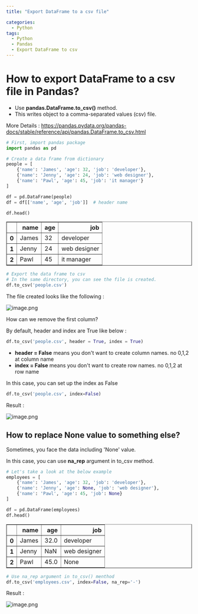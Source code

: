 ```yaml
---
title: "Export DataFrame to a csv file"

categories:
  - Python
tags:
  - Python
  - Pandas
  - Export DataFrame to csv
---
```


# How to export DataFrame to a csv file in Pandas?

- Use __pandas.DataFrame.to_csv()__ method.
- This writes object to a comma-separated values (csv) file.

More Details : https://pandas.pydata.org/pandas-docs/stable/reference/api/pandas.DataFrame.to_csv.html


```python
# First, import pandas package
import pandas as pd
```


```python
# Create a data frame from dictionary
people = [
    {'name': 'James', 'age': 32, 'job': 'developer'},
    {'name': 'Jenny', 'age': 24, 'job': 'web designer'},
    {'name': 'Pawl', 'age': 45, 'job': 'it manager'}
]

df = pd.DataFrame(people)
df = df[['name', 'age', 'job']]  # header name

df.head()
```




<div>
<style scoped>
    .dataframe tbody tr th:only-of-type {
        vertical-align: middle;
    }

    .dataframe tbody tr th {
        vertical-align: top;
    }

    .dataframe thead th {
        text-align: right;
    }
</style>
<table border="1" class="dataframe">
  <thead>
    <tr style="text-align: right;">
      <th></th>
      <th>name</th>
      <th>age</th>
      <th>job</th>
    </tr>
  </thead>
  <tbody>
    <tr>
      <th>0</th>
      <td>James</td>
      <td>32</td>
      <td>developer</td>
    </tr>
    <tr>
      <th>1</th>
      <td>Jenny</td>
      <td>24</td>
      <td>web designer</td>
    </tr>
    <tr>
      <th>2</th>
      <td>Pawl</td>
      <td>45</td>
      <td>it manager</td>
    </tr>
  </tbody>
</table>
</div>




```python
# Export the data frame to csv
# In the same directory, you can see the file is created.
df.to_csv('people.csv')
```

The file created looks like the following :

![image.png](attachment:image.png)

How can we remove the first column?

By default, header and index are True like below :
```python
df.to_csv('people.csv', header = True, index = True)
```

- **header = False** means you don't want to create column names. no 0,1,2 at column name
- **index = False** means you don't want to create row names. no 0,1,2 at row name

In this case, you can set up the index as False


```python
df.to_csv('people.csv', index=False)
```

Result : 

![image.png](attachment:image.png)

## How to replace None value to something else?

Sometimes, you face the data including 'None' value.

In this case, you can use __na_rep__ argument in to_csv method.


```python
# Let's take a look at the below example
employees = [
    {'name': 'James', 'age': 32, 'job': 'developer'},
    {'name': 'Jenny', 'age': None, 'job': 'web designer'},
    {'name': 'Pawl', 'age': 45, 'job': None}
]

df = pd.DataFrame(employees)
df.head()
```




<div>
<style scoped>
    .dataframe tbody tr th:only-of-type {
        vertical-align: middle;
    }

    .dataframe tbody tr th {
        vertical-align: top;
    }

    .dataframe thead th {
        text-align: right;
    }
</style>
<table border="1" class="dataframe">
  <thead>
    <tr style="text-align: right;">
      <th></th>
      <th>name</th>
      <th>age</th>
      <th>job</th>
    </tr>
  </thead>
  <tbody>
    <tr>
      <th>0</th>
      <td>James</td>
      <td>32.0</td>
      <td>developer</td>
    </tr>
    <tr>
      <th>1</th>
      <td>Jenny</td>
      <td>NaN</td>
      <td>web designer</td>
    </tr>
    <tr>
      <th>2</th>
      <td>Pawl</td>
      <td>45.0</td>
      <td>None</td>
    </tr>
  </tbody>
</table>
</div>




```python
# Use na_rep argument in to_csv() menthod
df.to_csv('employees.csv', index=False, na_rep='-')
```

Result : 

![image.png](attachment:image.png)


```python

```
